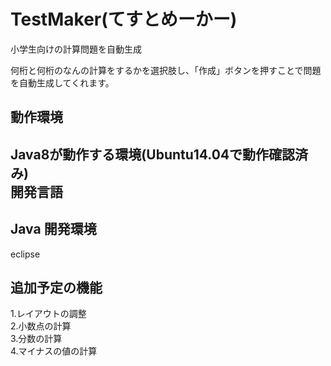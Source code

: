 TestMaker(てすとめーかー)
=========================
小学生向けの計算問題を自動生成

何桁と何桁のなんの計算をするかを選択肢し、「作成」ボタンを押すことで問題を自動生成してくれます。  

動作環境
---------
Java8が動作する環境(Ubuntu14.04で動作確認済み)  
開発言語
--------
Java
開発環境
--------
eclipse  

追加予定の機能
----------------
1.レイアウトの調整  
2.小数点の計算  
3.分数の計算  
4.マイナスの値の計算  
